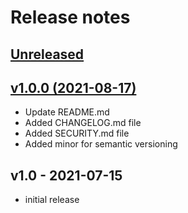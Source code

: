 # Release notes

## [Unreleased](https://github.com/adrianmejias/veil/compare/v1.0...1.x)

## [v1.0.0 (2021-08-17)](https://github.com/adrianmejias/veil/compare/v1.0...v1.0.0)

- Update README.md
- Added CHANGELOG.md file
- Added SECURITY.md file
- Added minor for semantic versioning

## v1.0 - 2021-07-15

- initial release
